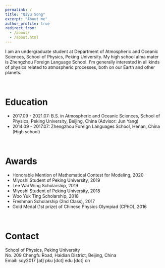 ```yaml
---
permalink: /
title: "Qiyu Song"
excerpt: "About me"
author_profile: true
redirect_from: 
  - /about/
  - /about.html
---
```


I am an undergraduate student at Department of Atmospheric and Oceanic Sciences, School of Physics, Peking University. My high school alma mater is Zhengzhou Foreign Language School. I'm generally interested in all kinds of physics related to atmospheric processes, both on our Earth and other planets.

<br>

Education
======
* 2017.09 - 2021.07: B.S. in Atmospheric and Oceanic Sciences, School of Physics, Peking University, Beijing, China (Advisor: Jun Yang)
* 2014.09 - 2017.07: Zhengzhou Foreign Languages School, Henan, China (High school)

<br>

Awards
======
* Honorable Mention of Mathematical Contest for Modeling, 2020
* Miyoshi Student of Peking University, 2019
* Lee Wai Wing Scholarship, 2019
* Miyoshi Student of Peking University, 2018
* Woo Yuk Ting Scholarship, 2018
* Freshman Scholarship (2nd Class), 2017
* Gold Medal (1st prize) of Chinese Physics Olympiad (CPhO), 2016

<br>

Contact
======
School of Physics, Peking University<br>
No. 209 Chengfu Road, Haidian District, Beijing, China<br>
Email: sqy2017 \[at\] pku \[dot\] edu \[dot\] cn
